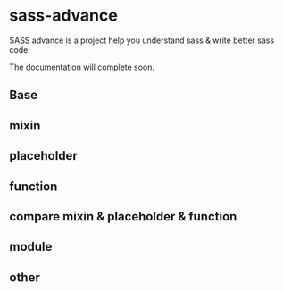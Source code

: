 # sass-advance
SASS advance is a project help you understand sass & write better sass code.

The documentation will complete soon.

## Base

## mixin 

## placeholder

## function

## compare mixin & placeholder & function

## module 

## other

